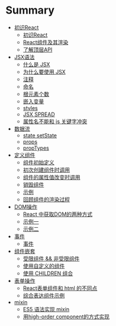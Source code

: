 # Summary
* [初识React]()
    * [初识React](react-dir/第一节/1初识React.md)
    * [React组件及其渲染](react-dir/第一节/2React组件及其渲染.md)
    * [了解顶层API](react-dir/第一节/3了解顶层API.md)
* [JSX语法]()
    * [什么是 JSX](react-dir/第二节/1什么是JSX.md)
    * [为什么要使用 JSX](react-dir/第二节/2为什么要使用JSX.md)
    * [注释](react-dir/第二节/3注释.md)
    * [命名](react-dir/第二节/4命名.md)
    * [根元素个数](react-dir/第二节/5根元素个数.md)
    * [嵌入变量](react-dir/第二节/6嵌入变量.md)
    * [styles](react-dir/第二节/7styles.md)
    * [JSX SPREAD](react-dir/第二节/8JSX&SPREAD.md)
    * [属性名不能和 js 关键字冲突](react-dir/第二节/9属性名不能和js关键字冲突.md)
* [数据流]()
    * [state setState](react-dir/第三节/1stateSetState.md)
    * [props](react-dir/第三节/2props.md)
    * [propTypes](react-dir/第三节/3propTypes.md)
* [定义组件]()
    * [组件初始定义](react-dir/第四节/1组件初始定义.md)
    * [初次创建组件时调用](react-dir/第四节/2初次创建组件时调用.md)
    * [组件的属性值改变时调用](react-dir/第四节/3组件的属性值改变时调用.md)
    * [销毁组件](react-dir/第四节/4销毁组件.md)
    * [示例](react-dir/第四节/5示例.md)
    * [回顾组件的渲染过程](react-dir/第四节/6回顾组件的渲染过程.md)
* [DOM操作]()
    * [React 中获取DOM的两种方式](react-dir/第五节/1React中获取DOM的两种方式.md)
    * [示例一](react-dir/第五节/2示例一.md)
    * [示例二](react-dir/第五节/3示例二.md)
* [事件]()
    * [事件](react-dir/第六节/1事件.md)
* [组件嵌套]()
    * [受限组件 && 非受限组件](react-dir/第七节/1受限组件&&非受限组件.md)
    * [使用自定义的组件](react-dir/第七节/2使用自定义的组件.md)
    * [使用 CHILDREN 组合](react-dir/第七节/3使用CHILDREN组合.md)
* [表单操作]()
    * [React表单组件和 html 的不同点](react-dir/第八节/1React表单组件和html的不同点.md)
    * [综合表达组件示例](react-dir/第八节/2综合表达组件示例.md)
* [mixin]()
    * [ES5 语法实现 mixin](react-dir/第九节/1ES5语法实现mixin.md)
    * [用high-order component的方式实现](react-dir/第九节/2用high-orderComponent的方式实现.md)
    
    
